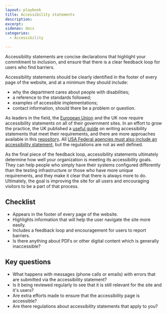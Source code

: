 ```yaml
---
layout: playbook
title: Accessibility statements
description: 
excerpt: 
sidenav: docs
categories:
  - Accessibility

---
```


Accessibility statements are concise declarations that highlight your commitment to inclusion, and ensure that there is a clear feedback loop for users who find barriers.

Accessibility statements should be clearly identified in the footer of every page of the website, and at a minimum they should include:

* why the department cares about people with disabilities;
* a reference to the standards followed;
* examples of accessible implementations;
* contact information, should there be a problem or question.

As leaders in the field, the [European Union](https://eur-lex.europa.eu/legal-content/EN/TXT/HTML/?uri=CELEX:32018D1523) and the UK now require accessibility statements on all of their government sites. In an effort to grow the practice, the UK published a [useful guide](https://www.gov.uk/guidance/make-your-website-or-app-accessible-and-publish-an-accessibility-statement) on writing accessibility statements that meet their requirements, and there are more approaches available in this [repository](https://github.com/accessibility/Accessibility-Statement). All [USA Federal agencies must also include an accessibility statement](https://digital.gov/resources/required-web-content-and-links/#accessibility-statement), but the regulations are not as well defined. 

As the final piece of the feedback loop, accessibility statements ultimately determine how well your organization is meeting its accessibility goals. They can help people who simply have their systems configured differently than the testing infrastructure or those who have more unique requirements, and they make it clear that there is always more to do. Ultimately, the goal is improving the site for all users and encouraging visitors to be a part of that process.

## Checklist

* Appears in the footer of every page of the website.
* Highlights information that will help the user navigate the site more easily.
* Includes a feedback loop and encouragement for users to report barriers.
* Is there anything about PDFs or other digital content which is generally inaccessible?

## Key questions

* What happens with messages (phone calls or emails) with errors that are submitted via the accessibility statement?
* Is it being reviewed regularly to see that it is still relevant for the site and it's users?
* Are extra efforts made to ensure that the accessibility page is accessible? 
* Are there regulations about accessibility statements that apply to you? 
